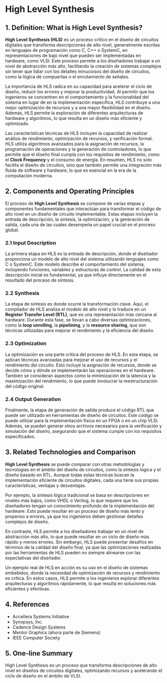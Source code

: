 # High Level Synthesis

## 1. Definition: What is **High Level Synthesis**?
**High Level Synthesis (HLS)** es un proceso crítico en el diseño de circuitos digitales que transforma descripciones de alto nivel, generalmente escritas en lenguajes de programación como C, C++ o SystemC, en representaciones de bajo nivel que pueden ser implementadas en hardware, como VLSI. Este proceso permite a los diseñadores trabajar a un nivel de abstracción más alto, facilitando la creación de sistemas complejos sin tener que lidiar con los detalles minuciosos del diseño de circuitos, como la lógica de compuertas o el enrutamiento de señales.

La importancia de HLS radica en su capacidad para acelerar el ciclo de diseño, reducir los errores y mejorar la productividad. Al permitir que los ingenieros se concentren en el comportamiento y la funcionalidad del sistema en lugar de en la implementación específica, HLS contribuye a una mejor optimización de recursos y a una mayor flexibilidad en el diseño. Además, HLS permite la exploración de diferentes arquitecturas de hardware y algoritmos, lo que resulta en un diseño más eficiente y optimizado.

Las características técnicas de HLS incluyen la capacidad de realizar análisis de rendimiento, optimización de recursos, y verificación formal. HLS utiliza algoritmos avanzados para la asignación de recursos, la programación de operaciones y la generación de controladores, lo que permite que el diseño final cumpla con los requisitos de rendimiento, como el **Clock Frequency** y el consumo de energía. En resumen, HLS no solo facilita el diseño de circuitos, sino que también permite una integración más fluida de software y hardware, lo que es esencial en la era de la computación moderna.

## 2. Components and Operating Principles
El proceso de **High Level Synthesis** se compone de varias etapas y componentes fundamentales que interactúan para transformar el código de alto nivel en un diseño de circuito implementable. Estas etapas incluyen la entrada de descripción, la síntesis, la optimización, y la generación de salida, cada una de las cuales desempeña un papel crucial en el proceso global.

### 2.1 Input Description
La primera etapa en HLS es la entrada de descripción, donde el diseñador proporciona un modelo de alto nivel del sistema utilizando lenguajes como C o SystemC. Este modelo describe el comportamiento del sistema, incluyendo funciones, variables y estructuras de control. La calidad de esta descripción inicial es fundamental, ya que influye directamente en el resultado del proceso de síntesis.

### 2.2 Synthesis
La etapa de síntesis es donde ocurre la transformación clave. Aquí, el compilador de HLS analiza el modelo de alto nivel y lo traduce en un **Register Transfer Level (RTL)**, que es una representación más cercana al hardware. Durante esta fase, se llevan a cabo diversas optimizaciones, como la **loop unrolling**, la **pipelining**, y la **resource sharing**, que son técnicas utilizadas para mejorar el rendimiento y la eficiencia del diseño.

### 2.3 Optimization
La optimización es una parte crítica del proceso de HLS. En esta etapa, se aplican técnicas avanzadas para mejorar el uso de recursos y el rendimiento del circuito. Esto incluye la asignación de recursos, donde se decide cómo y dónde se implementarán las operaciones en el hardware. También se consideran aspectos como la minimización de la latencia y la maximización del rendimiento, lo que puede involucrar la reestructuración del código original.

### 2.4 Output Generation
Finalmente, la etapa de generación de salida produce el código RTL que puede ser utilizado en herramientas de diseño de circuitos. Este código se puede utilizar para la implementación física en un FPGA o en un chip VLSI. Además, se pueden generar otros archivos necesarios para la verificación y simulación del diseño, asegurando que el sistema cumple con los requisitos especificados.

## 3. Related Technologies and Comparison
**High Level Synthesis** se puede comparar con otras metodologías y tecnologías en el ámbito del diseño de circuitos, como la síntesis lógica y el diseño basado en RTL. Aunque todas estas técnicas buscan la implementación eficiente de circuitos digitales, cada una tiene sus propias características, ventajas y desventajas.

Por ejemplo, la síntesis lógica tradicional se basa en descripciones en niveles más bajos, como VHDL o Verilog, lo que requiere que los diseñadores tengan un conocimiento profundo de la implementación del hardware. Esto puede resultar en un proceso de diseño más lento y propenso a errores, ya que los ingenieros deben gestionar detalles complejos de diseño.

En contraste, HLS permite a los diseñadores trabajar en un nivel de abstracción más alto, lo que puede resultar en un ciclo de diseño más rápido y menos errores. Sin embargo, HLS puede presentar desafíos en términos de la calidad del diseño final, ya que las optimizaciones realizadas por las herramientas de HLS pueden no siempre alinearse con las expectativas del diseñador.

Un ejemplo real de HLS en acción es su uso en el diseño de sistemas embebidos, donde la necesidad de optimización de recursos y rendimiento es crítica. En estos casos, HLS permite a los ingenieros explorar diferentes arquitecturas y algoritmos rápidamente, lo que resulta en soluciones más eficientes y efectivas.

## 4. References
- Accellera Systems Initiative
- Synopsys, Inc.
- Cadence Design Systems
- Mentor Graphics (ahora parte de Siemens)
- IEEE Computer Society

## 5. One-line Summary
High Level Synthesis es un proceso que transforma descripciones de alto nivel en diseños de circuitos digitales, optimizando recursos y acelerando el ciclo de diseño en el ámbito de VLSI.